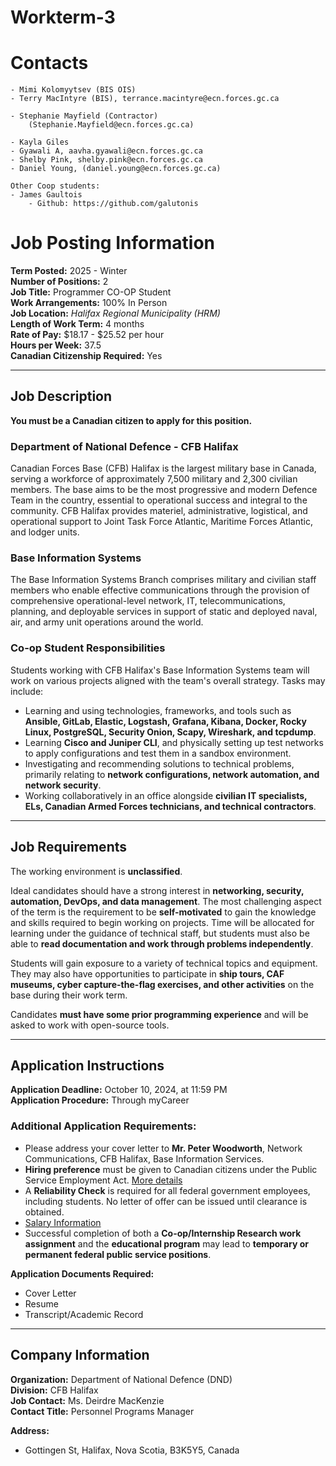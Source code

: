 # Workterm-3 

# Contacts
    - Mimi Kolomyytsev (BIS OIS)
    - Terry MacIntyre (BIS), terrance.macintyre@ecn.forces.gc.ca
    
    - Stephanie Mayfield (Contractor)
        (Stephanie.Mayfield@ecn.forces.gc.ca)

    - Kayla Giles
    - Gyawali A, aavha.gyawali@ecn.forces.gc.ca
    - Shelby Pink, shelby.pink@ecn.forces.gc.ca
    - Daniel Young, (daniel.young@ecn.forces.gc.ca)

    Other Coop students:    
    - James Gaultois 
        - Github: https://github.com/galutonis

# Job Posting Information

**Term Posted:** 2025 - Winter  
**Number of Positions:** 2  
**Job Title:** Programmer CO-OP Student  
**Work Arrangements:** 100% In Person  
**Job Location:** *Halifax Regional Municipality (HRM)*  
**Length of Work Term:** 4 months  
**Rate of Pay:** $18.17 - $25.52 per hour  
**Hours per Week:** 37.5  
**Canadian Citizenship Required:** Yes  

---

## Job Description

**You must be a Canadian citizen to apply for this position.**  

### Department of National Defence - CFB Halifax
Canadian Forces Base (CFB) Halifax is the largest military base in Canada, serving a workforce of approximately 7,500 military and 2,300 civilian members. The base aims to be the most progressive and modern Defence Team in the country, essential to operational success and integral to the community. CFB Halifax provides materiel, administrative, logistical, and operational support to Joint Task Force Atlantic, Maritime Forces Atlantic, and lodger units.

### Base Information Systems
The Base Information Systems Branch comprises military and civilian staff members who enable effective communications through the provision of comprehensive operational-level network, IT, telecommunications, planning, and deployable services in support of static and deployed naval, air, and army unit operations around the world.

### Co-op Student Responsibilities
Students working with CFB Halifax's Base Information Systems team will work on various projects aligned with the team's overall strategy. Tasks may include:

- Learning and using technologies, frameworks, and tools such as **Ansible, GitLab, Elastic, Logstash, Grafana, Kibana, Docker, Rocky Linux, PostgreSQL, Security Onion, Scapy, Wireshark, and tcpdump**.
- Learning **Cisco and Juniper CLI**, and physically setting up test networks to apply configurations and test them in a sandbox environment.
- Investigating and recommending solutions to technical problems, primarily relating to **network configurations, network automation, and network security**.
- Working collaboratively in an office alongside **civilian IT specialists, ELs, Canadian Armed Forces technicians, and technical contractors**.

---

## Job Requirements

The working environment is **unclassified**.  

Ideal candidates should have a strong interest in **networking, security, automation, DevOps, and data management**. The most challenging aspect of the term is the requirement to be **self-motivated** to gain the knowledge and skills required to begin working on projects. Time will be allocated for learning under the guidance of technical staff, but students must also be able to **read documentation and work through problems independently**.

Students will gain exposure to a variety of technical topics and equipment. They may also have opportunities to participate in **ship tours, CAF museums, cyber capture-the-flag exercises, and other activities** on the base during their work term.

Candidates **must have some prior programming experience** and will be asked to work with open-source tools.

---

## Application Instructions

**Application Deadline:** October 10, 2024, at 11:59 PM  
**Application Procedure:** Through myCareer  

### Additional Application Requirements:
- Please address your cover letter to **Mr. Peter Woodworth**, Network Communications, CFB Halifax, Base Information Services.
- **Hiring preference** must be given to Canadian citizens under the Public Service Employment Act. [More details](http://jobs-emplois.gc.ca/coop/frm3283.pdf)
- A **Reliability Check** is required for all federal government employees, including students. No letter of offer can be issued until clearance is obtained.
- [Salary Information](https://www.canada.ca/en/treasury-board-secretariat/services/pay/rates-pay/student-rates-pay.html)
- Successful completion of both a **Co-op/Internship Research work assignment** and the **educational program** may lead to **temporary or permanent federal public service positions**.

**Application Documents Required:**
- Cover Letter  
- Resume  
- Transcript/Academic Record  

---

## Company Information

**Organization:** Department of National Defence (DND)  
**Division:** CFB Halifax  
**Job Contact:** Ms. Deirdre MacKenzie  
**Contact Title:** Personnel Programs Manager  

**Address:**
- Gottingen St, Halifax, Nova Scotia, B3K5Y5, Canada  

